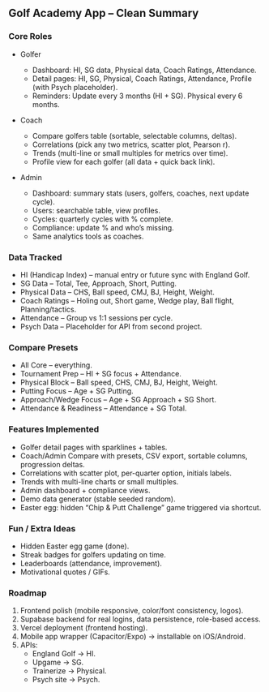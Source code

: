 ## Golf Academy App – Clean Summary

### Core Roles
- Golfer
  - Dashboard: HI, SG data, Physical data, Coach Ratings, Attendance.
  - Detail pages: HI, SG, Physical, Coach Ratings, Attendance, Profile (with Psych placeholder).
  - Reminders: Update every 3 months (HI + SG). Physical every 6 months.

- Coach
  - Compare golfers table (sortable, selectable columns, deltas).
  - Correlations (pick any two metrics, scatter plot, Pearson r).
  - Trends (multi-line or small multiples for metrics over time).
  - Profile view for each golfer (all data + quick back link).

- Admin
  - Dashboard: summary stats (users, golfers, coaches, next update cycle).
  - Users: searchable table, view profiles.
  - Cycles: quarterly cycles with % complete.
  - Compliance: update % and who’s missing.
  - Same analytics tools as coaches.

### Data Tracked
- HI (Handicap Index) – manual entry or future sync with England Golf.
- SG Data – Total, Tee, Approach, Short, Putting.
- Physical Data – CHS, Ball speed, CMJ, BJ, Height, Weight.
- Coach Ratings – Holing out, Short game, Wedge play, Ball flight, Planning/tactics.
- Attendance – Group vs 1:1 sessions per cycle.
- Psych Data – Placeholder for API from second project.

### Compare Presets
- All Core – everything.
- Tournament Prep – HI + SG focus + Attendance.
- Physical Block – Ball speed, CHS, CMJ, BJ, Height, Weight.
- Putting Focus – Age + SG Putting.
- Approach/Wedge Focus – Age + SG Approach + SG Short.
- Attendance & Readiness – Attendance + SG Total.

### Features Implemented
- Golfer detail pages with sparklines + tables.
- Coach/Admin Compare with presets, CSV export, sortable columns, progression deltas.
- Correlations with scatter plot, per-quarter option, initials labels.
- Trends with multi-line charts or small multiples.
- Admin dashboard + compliance views.
- Demo data generator (stable seeded random).
- Easter egg: hidden “Chip & Putt Challenge” game triggered via shortcut.

### Fun / Extra Ideas
- Hidden Easter egg game (done).
- Streak badges for golfers updating on time.
- Leaderboards (attendance, improvement).
- Motivational quotes / GIFs.

### Roadmap
1. Frontend polish (mobile responsive, color/font consistency, logos).
2. Supabase backend for real logins, data persistence, role-based access.
3. Vercel deployment (frontend hosting).
4. Mobile app wrapper (Capacitor/Expo) → installable on iOS/Android.
5. APIs:
   - England Golf → HI.
   - Upgame → SG.
   - Trainerize → Physical.
   - Psych site → Psych.


